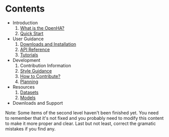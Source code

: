 <!-- 该md文件对应./docs/index.html文件 -->

# Contents

- Introduction
    1. [What is the OpenHA?](./1_introduction/what.html)
    1. [Quick Start](./1_introduction/quick-start.html)
- User Guidance
    1. [Downloads and Installation](./2_tutorial/download.html)
    1. [API Reference](./2_tutorial/api_reference.html)
    1. [Tutorials](./2_tutorial/examples/tutorial.html)
- Development
    1. Contribution Information
    1. [Style Guidance](./3_developer/style.html)
    1. [How to Contribute?](./3_developer/how_to_contribute.html)
    1. [Planning](./3_developer/planning.html)
- Resources
    1. [Datasets](./4_resources/dataset.html)
    1. [Models](./4_resources/multicopter.html)
- Downloads and Support

<!-- 当前目录中的部分二级项目尚未完成 -->
<!-- 可根据实际情况对内容进行适当删减等调整 -->
<!-- 如有发现语法问题请及时修正 -->

Note: Some items of the second level haven't been finished yet.
You need to remember that it's not fixed and you probably need to modify this content to make it more proper and clear.
Last but not least, correct the gramatic mistakes if you find any. 
